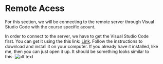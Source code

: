 # **Remote Acess**
For this section, we will be connecting to the remote server through Visual Studio Code with the course specific acount.

In order to connect to the server, we have to get the Visual Studio Code first. You can get it using the this link:
[Link](https://code.visualstudio.com/). Follow the instructions to download and install it on your computer.
If you already have it installed, like me, then you can just open it up. It should be something looks similar to this:
![alt text]()
